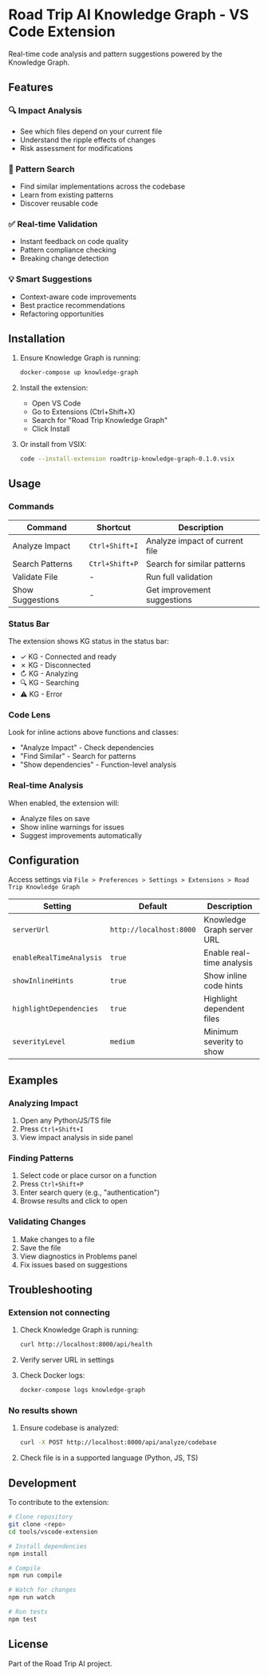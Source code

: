 # Road Trip AI Knowledge Graph - VS Code Extension

Real-time code analysis and pattern suggestions powered by the Knowledge Graph.

## Features

### 🔍 Impact Analysis
- See which files depend on your current file
- Understand the ripple effects of changes
- Risk assessment for modifications

### 🎯 Pattern Search
- Find similar implementations across the codebase
- Learn from existing patterns
- Discover reusable code

### ✅ Real-time Validation
- Instant feedback on code quality
- Pattern compliance checking
- Breaking change detection

### 💡 Smart Suggestions
- Context-aware code improvements
- Best practice recommendations
- Refactoring opportunities

## Installation

1. Ensure Knowledge Graph is running:
   ```bash
   docker-compose up knowledge-graph
   ```

2. Install the extension:
   - Open VS Code
   - Go to Extensions (Ctrl+Shift+X)
   - Search for "Road Trip Knowledge Graph"
   - Click Install

3. Or install from VSIX:
   ```bash
   code --install-extension roadtrip-knowledge-graph-0.1.0.vsix
   ```

## Usage

### Commands

| Command | Shortcut | Description |
|---------|----------|-------------|
| Analyze Impact | `Ctrl+Shift+I` | Analyze impact of current file |
| Search Patterns | `Ctrl+Shift+P` | Search for similar patterns |
| Validate File | - | Run full validation |
| Show Suggestions | - | Get improvement suggestions |

### Status Bar

The extension shows KG status in the status bar:
- ✓ KG - Connected and ready
- ✗ KG - Disconnected
- ↻ KG - Analyzing
- 🔍 KG - Searching
- ⚠ KG - Error

### Code Lens

Look for inline actions above functions and classes:
- "Analyze Impact" - Check dependencies
- "Find Similar" - Search for patterns
- "Show dependencies" - Function-level analysis

### Real-time Analysis

When enabled, the extension will:
- Analyze files on save
- Show inline warnings for issues
- Suggest improvements automatically

## Configuration

Access settings via `File > Preferences > Settings > Extensions > Road Trip Knowledge Graph`

| Setting | Default | Description |
|---------|---------|-------------|
| `serverUrl` | `http://localhost:8000` | Knowledge Graph server URL |
| `enableRealTimeAnalysis` | `true` | Enable real-time analysis |
| `showInlineHints` | `true` | Show inline code hints |
| `highlightDependencies` | `true` | Highlight dependent files |
| `severityLevel` | `medium` | Minimum severity to show |

## Examples

### Analyzing Impact

1. Open any Python/JS/TS file
2. Press `Ctrl+Shift+I`
3. View impact analysis in side panel

### Finding Patterns

1. Select code or place cursor on a function
2. Press `Ctrl+Shift+P`
3. Enter search query (e.g., "authentication")
4. Browse results and click to open

### Validating Changes

1. Make changes to a file
2. Save the file
3. View diagnostics in Problems panel
4. Fix issues based on suggestions

## Troubleshooting

### Extension not connecting

1. Check Knowledge Graph is running:
   ```bash
   curl http://localhost:8000/api/health
   ```

2. Verify server URL in settings

3. Check Docker logs:
   ```bash
   docker-compose logs knowledge-graph
   ```

### No results shown

1. Ensure codebase is analyzed:
   ```bash
   curl -X POST http://localhost:8000/api/analyze/codebase
   ```

2. Check file is in a supported language (Python, JS, TS)

## Development

To contribute to the extension:

```bash
# Clone repository
git clone <repo>
cd tools/vscode-extension

# Install dependencies
npm install

# Compile
npm run compile

# Watch for changes
npm run watch

# Run tests
npm test
```

## License

Part of the Road Trip AI project.
